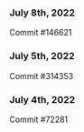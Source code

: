### July 8th, 2022

Commit #146621

### July 5th, 2022

Commit #314353


### July 4th, 2022

Commit #72281

